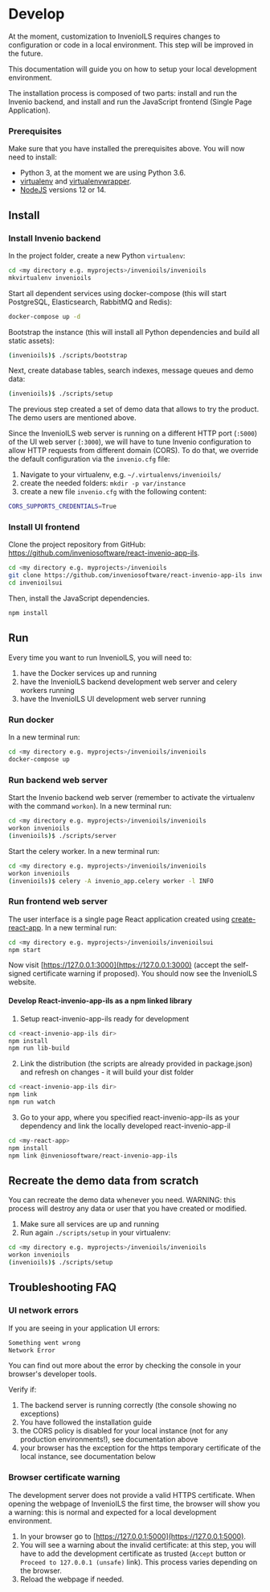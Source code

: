 # Develop

At the moment, customization to InvenioILS requires changes to configuration or code in a local environment.
This step will be improved in the future.

This documentation will guide you on how to setup your local development environment.

The installation process is composed of two parts: install and run the Invenio backend, and install and run the JavaScript frontend (Single Page Application).

### Prerequisites

Make sure that you have installed the prerequisites above. You will now need to install:

* Python 3, at the moment we are using Python 3.6.
* [virtualenv](https://virtualenv.pypa.io/en/stable/installation.html#via-pip) and [virtualenvwrapper](https://virtualenvwrapper.readthedocs.io/en/latest/install.html).
* [NodeJS](https://nodejs.org/en/download/) versions 12 or 14.

## Install

### Install Invenio backend

In the project folder, create a new Python `virtualenv`:

```bash
cd <my directory e.g. myprojects>/invenioils/invenioils
mkvirtualenv invenioils
```

Start all dependent services using docker-compose (this will start PostgreSQL, Elasticsearch, RabbitMQ and Redis):

```bash
docker-compose up -d
```

Bootstrap the instance (this will install all Python dependencies and build all static assets):

```bash
(invenioils)$ ./scripts/bootstrap
```

Next, create database tables, search indexes, message queues and demo data:

```bash
(invenioils)$ ./scripts/setup
```

The previous step created a set of demo data that allows to try the product. The demo users are mentioned above.

Since the InvenioILS web server is running on a different HTTP port (`:5000`) of the UI web server (`:3000`), we will have to tune Invenio configuration to allow HTTP requests from different domain (CORS). To do that, we override the default configuration via the `invenio.cfg` file:

1. Navigate to your virtualenv, e.g. `~/.virtualenvs/invenioils/`
2. create the needed folders: `mkdir -p var/instance`
3. create a new file `invenio.cfg` with the following content:

```bash
CORS_SUPPORTS_CREDENTIALS=True
```

### Install UI frontend

Clone the project repository from GitHub: <https://github.com/inveniosoftware/react-invenio-app-ils>.

```bash
cd <my directory e.g. myprojects>/invenioils
git clone https://github.com/inveniosoftware/react-invenio-app-ils invenioilsui
cd invenioilsui
```

Then, install the JavaScript dependencies.

```bash
npm install
```

## Run

Every time you want to run InvenioILS, you will need to:

1. have the Docker services up and running
2. have the InvenioILS backend development web server and celery workers running
3. have the InvenioILS UI development web server running

### Run docker

In a new terminal run:

```bash
cd <my directory e.g. myprojects>/invenioils/invenioils
docker-compose up
```

### Run backend web server

Start the Invenio backend web server (remember to activate the virtualenv with the command `workon`). In a new terminal run:

```bash
cd <my directory e.g. myprojects>/invenioils/invenioils
workon invenioils
(invenioils)$ ./scripts/server
```

Start the celery worker. In a new terminal run:

```bash
cd <my directory e.g. myprojects>/invenioils/invenioils
workon invenioils
(invenioils)$ celery -A invenio_app.celery worker -l INFO
```

### Run frontend web server

The user interface is a single page React application created using [create-react-app](https://facebook.github.io/create-react-app/).
 In a new terminal run:

```bash
cd <my directory e.g. myprojects>/invenioils/invenioilsui
npm start
```

Now visit [https://127.0.0.1:3000](https://127.0.0.1:3000) (accept the self-signed certificate warning if proposed). You should now see the InvenioILS website.

#### Develop React-invenio-app-ils as a npm linked library

1. Setup react-invenio-app-ils ready for development

```bash
cd <react-invenio-app-ils dir>
npm install
npm run lib-build
```

2. Link the distribution (the scripts are already provided in package.json)
   and refresh on changes - it will build your dist folder

```bash
cd <react-invenio-app-ils dir>
npm link
npm run watch
```

3. Go to your app, where you specified react-invenio-app-ils as your dependency and link the locally developed react-invenio-app-il

```bash
cd <my-react-app>
npm install
npm link @inveniosoftware/react-invenio-app-ils
```

## Recreate the demo data from scratch

You can recreate the demo data whenever you need. WARNING: this process will destroy any data or user that you have created or modified.

1. Make sure all services are up and running
2. Run again `./scripts/setup` in your virtualenv:

```bash
cd <my directory e.g. myprojects>/invenioils/invenioils
workon invenioils
(invenioils)$ ./scripts/setup
```

## Troubleshooting FAQ

### UI network errors

If you are seeing in your application UI errors:

```bash
Something went wrong
Network Error
```

You can find out more about the error by checking the console in your browser's developer tools.

Verify if:

1. The backend server is running correctly (the console showing no exceptions)
2. You have followed the installation guide
3. the CORS policy is disabled for your local instance (not for any production environments!), see documentation above
4. your browser has the exception for the https temporary certificate of the local instance, see documentation below

### Browser certificate warning

The development server does not provide a valid HTTPS certificate. When opening the webpage of InvenioILS the first time, the browser will show you a warning: this is normal and expected for a local development environment.

1. In your browser go to [https://127.0.0.1:5000](https://127.0.0.1:5000).
2. You will see a warning about the invalid certificate: at this step, you will have to add the development certificate as trusted (`Accept` button or `Proceed to 127.0.0.1 (unsafe)` link). This process varies depending on the browser.
3. Reload the webpage if needed.
